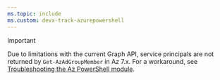 ```yaml
---
ms.topic: include
ms.custom: devx-track-azurepowershell
---
```


> [!IMPORTANT]
> Due to limitations with the current Graph API, service principals are not returned by
> `Get-AzAdGroupMember` in Az 7.x. For a workaround, see
> [Troubleshooting the Az PowerShell module](/powershell/azure/troubleshooting#get-azadgroupmember-doesnt-return-service-principals).
